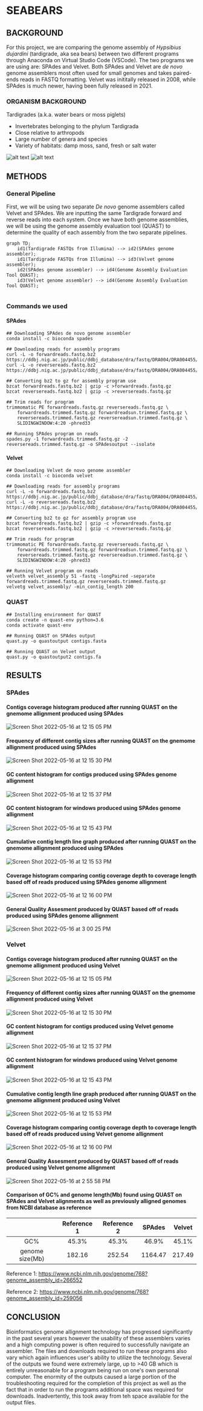 # SEABEARS


## BACKGROUND
For this project, we are comparing the genome assembly of _Hypsibius dujardini_ (tardigrade, aka sea bears) between two different programs through Anaconda on Virtual Studio Code (VSCode). The two programs we are using are: SPAdes and Velvet. Both SPAdes and Velvet are _de novo_ genome assemblers most often used for small genomes and takes paired-ends reads in FASTQ formatting. Velvet was inititally released in 2008, while SPAdes is much newer, having been fully released in 2021. 

### ORGANISM BACKGROUND
Tardigrades (a.k.a. water bears or moss piglets)
- Invertebrates belonging to the phylum Tardigrada
- Close relative to arthropods
- Large number of genera and species
- Variety of habitats: damp moss, sand, fresh or salt water


![alt text](https://i.natgeofe.com/n/7d80b867-3977-4f36-8d33-b64ad03431d9/01-tardigrades-sciencesource_ss2437867.jpg)
![alt text](https://static.wikia.nocookie.net/non-aliencreatures/images/1/12/SeaBear.png/revision/latest?cb=20140923150713)


## METHODS
### General Pipeline
First, we will be using two separate _De novo_ genome assemblers called Velvet and SPAdes. We are inputting the same Tardigrade forward and reverse reads into each system. Once we have both genome assemblies, we will be using the genome assembly evaluation tool (QUAST) to determine the quality of each assembly from the two separate pipelines.  

```mermaid
graph TD;
    id1(Tardigrade FASTQs from Illumina) --> id2(SPAdes genome assembler);
    id1(Tardigrade FASTQs from Illumina) --> id3(Velvet genome assembler);
    id2(SPAdes genome assembler) --> id4(Genome Assembly Evaluation Tool QUAST);
    id3(Velvet genome assembler) --> id4(Genome Assembly Evaluation Tool QUAST);
    
```
### Commands we used

#### SPAdes
```
## Downloading SPAdes de novo genome assembler
conda install -c bioconda spades

## Downloading reads for assembly programs
curl -L -o forwardreads.fastq.bz2 https://ddbj.nig.ac.jp/public/ddbj_database/dra/fastq/DRA004/DRA004455/DRX049724/DRR055040_1.fastq.bz2
curl -L -o reversereads.fastq.bz2 https://ddbj.nig.ac.jp/public/ddbj_database/dra/fastq/DRA004/DRA004455/DRX049724/DRR055040_2.fastq.bz2

## Converting bz2 to gz for assembly program use
bzcat forwardreads.fastq.bz2 | gzip -c >forwardreads.fastq.gz
bzcat reversereads.fastq.bz2 | gzip -c >reversereads.fastq.gz

## Trim reads for program
trimmomatic PE forwardreads.fastq.gz reversereads.fastq.gz \
    forwardreads.trimmed.fastq.gz forwardreadsun.trimmed.fastq.gz \
    reversereads.trimmed.fastq.gz reversereadsun.trimmed.fastq.gz \
    SLIDINGWINDOW:4:20 -phred33
    
## Running SPAdes program on reads
spades.py -1 forwardreads.trimmed.fastq.gz -2 reversereads.trimmed.fastq.gz -o SPAdesoutput --isolate

```
#### Velvet
```
## Downloading Velvet de novo genome assembler
conda install -c bioconda velvet

## Downloading reads for assembly programs
curl -L -o forwardreads.fastq.bz2 https://ddbj.nig.ac.jp/public/ddbj_database/dra/fastq/DRA004/DRA004455/DRX049724/DRR055040_1.fastq.bz2
curl -L -o reversereads.fastq.bz2 https://ddbj.nig.ac.jp/public/ddbj_database/dra/fastq/DRA004/DRA004455/DRX049724/DRR055040_2.fastq.bz2

## Converting bz2 to gz for assembly program use
bzcat forwardreads.fastq.bz2 | gzip -c >forwardreads.fastq.gz
bzcat reversereads.fastq.bz2 | gzip -c >reversereads.fastq.gz

## Trim reads for program
trimmomatic PE forwardreads.fastq.gz reversereads.fastq.gz \
    forwardreads.trimmed.fastq.gz forwardreadsun.trimmed.fastq.gz \
    reversereads.trimmed.fastq.gz reversereadsun.trimmed.fastq.gz \
    SLIDINGWINDOW:4:20 -phred33
    
## Running Velvet program on reads
velveth velvet_assembly 51 -fastq -longPaired -separate forwardreads.trimmed.fastq.gz reversereads.trimmed.fastq.gz
velvetg velvet_assembly/ -min_contig_length 200

```

### QUAST
```
## Installing environment for QUAST
conda create -n quast-env python=3.6
conda activate quast-env

## Running QUAST on SPAdes output
quast.py -o quastoutput contigs.fasta

## Running QUAST on Velvet output
quast.py -o quastoutput2 contigs.fa
```

## RESULTS
### SPAdes
#### Contigs coverage histogram produced after running QUAST on the gnemome allignment produced using SPAdes
![Screen Shot 2022-05-16 at 12 15 05 PM](https://user-images.githubusercontent.com/103778088/168637962-8166970a-97db-44b4-8035-37359151517f.png)

#### Frequency of different contig sizes after running QUAST on the gnemome allignment produced using SPAdes
![Screen Shot 2022-05-16 at 12 15 30 PM](https://user-images.githubusercontent.com/103778088/168637964-932091fe-4b93-4b39-a1aa-684dd4d7a98d.png)

#### GC content histogram for contigs produced using SPAdes genome allignment
![Screen Shot 2022-05-16 at 12 15 37 PM](https://user-images.githubusercontent.com/103778088/168637966-8f12e969-602e-423d-991b-f4de1acef980.png)

#### GC content histogram for windows produced using SPAdes genome allignment
![Screen Shot 2022-05-16 at 12 15 43 PM](https://user-images.githubusercontent.com/103778088/168637967-a38b535a-1d6b-4ebc-8102-ae113146a07f.png)

#### Cumulative contig length line graph produced after running QUAST on the gnemome allignment produced using SPAdes
![Screen Shot 2022-05-16 at 12 15 53 PM](https://user-images.githubusercontent.com/103778088/168637968-8863790a-28d0-463d-859d-adb3f4085cd4.png)

#### Coverage histogram comparing contig coverage depth to coverage length based off of reads produced using SPAdes genome allignment
![Screen Shot 2022-05-16 at 12 16 00 PM](https://user-images.githubusercontent.com/103778088/168637970-c67ca16f-1090-4c96-ba91-56667be51e69.png)

#### General Quality Assesment produced by QUAST based off of reads produced using SPAdes genome allignment
![Screen Shot 2022-05-16 at 3 00 25 PM](https://user-images.githubusercontent.com/103778088/168663474-dde09df1-5d9a-4b98-bc9d-42f52541b653.png)

### Velvet

#### Contigs coverage histogram produced after running QUAST on the gnemome allignment produced using Velvet
![Screen Shot 2022-05-16 at 12 15 05 PM](https://user-images.githubusercontent.com/103778088/168662167-b270e0db-0dfc-47ee-a52f-84fc90c0ec6f.png)

#### Frequency of different contig sizes after running QUAST on the gnemome allignment produced using Velvet
![Screen Shot 2022-05-16 at 12 15 30 PM](https://user-images.githubusercontent.com/103778088/168662165-26514a8b-32f5-4732-b1c4-de88269dac6d.png)

#### GC content histogram for contigs produced using Velvet genome allignment
![Screen Shot 2022-05-16 at 12 15 37 PM](https://user-images.githubusercontent.com/103778088/168662164-bd484a06-8733-4c65-9d38-7d9ddfc5a05b.png)

#### GC content histogram for windows produced using Velvet genome allignment
![Screen Shot 2022-05-16 at 12 15 43 PM](https://user-images.githubusercontent.com/103778088/168662161-38f50146-f491-49e0-b501-ebf74e91edb4.png)

#### Cumulative contig length line graph produced after running QUAST on the gnemome allignment produced using Velvet
![Screen Shot 2022-05-16 at 12 15 53 PM](https://user-images.githubusercontent.com/103778088/168662159-9cb28561-db7d-437a-a408-61a02c7dfc60.png)

#### Coverage histogram comparing contig coverage depth to coverage length based off of reads produced using Velvet genome allignment
![Screen Shot 2022-05-16 at 12 16 00 PM](https://user-images.githubusercontent.com/103778088/168662158-4090ac6a-72ad-4c41-ae8c-8902b2f86b69.png)

#### General Quality Assesment produced by QUAST based off of reads produced using Velvet genome allignment
![Screen Shot 2022-05-16 at 2 55 58 PM](https://user-images.githubusercontent.com/103778088/168663016-d0da52c2-33af-4cde-8016-2f496b722a82.png)

#### Comparison of GC% and genome length(Mb) found using QUAST on SPAdes and Velvet alignments as well as previously alligned genomes from NCBI database as reference

|      | Reference 1  |  Reference 2  | SPAdes |  Velvet |
| :---: | :---: | :---: | :---: | :---: |
| GC% | 45.3%  | 45.3%  | 46.9% | 45.1%  | 45.7%  |
| genome size(Mb) | 182.16  | 252.54 |  1164.47 | 217.49  | 

Reference 1:
https://www.ncbi.nlm.nih.gov/genome/768?genome_assembly_id=266552

Reference 2:
https://www.ncbi.nlm.nih.gov/genome/768?genome_assembly_id=259056

## CONCLUSION
Bioinformatics genome allignment technology has progressed significantly in the past several years however the usability of these assemblers varies and a high computing power is often required to successfully navigate an assembler. The files and downloads required to run these programs also vary which again influences user's ability to utilize the technology. Several of the outputs we found were extremely large, up to >40 GB which is entirely unreasonable for a program being run on one's own personal computer. The enormity of the outputs caused a large portion of the troubleshooting required for the completion of this project as well as the fact that in order to run the programs additional space was required for downloads. Inadvertently, this took away from teh space available for the output files.
